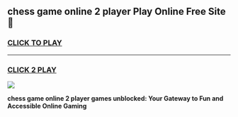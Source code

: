 
## chess game online 2 player Play Online Free Site 👋
<h3>
<a href="https://download.freeplayer.one?title=chess_game_online_2_player&ref=21F">CLICK TO PLAY</a></h3>
<hr>

<h3>
<a href="https://download.freeplayer.one?title=chess_game_online_2_player&ref=21F">CLICK 2 PLAY</a>
  
</h3>

<a href="https://download.freeplayer.one?title=chess_game_online_2_player&ref=21F"><img src="https://cdnb.artstation.com/p/assets/images/images/032/539/853/original/anto-thomas-button-gif.gif"></a>


**chess game online 2 player games unblocked: Your Gateway to Fun and Accessible Online Gaming**
